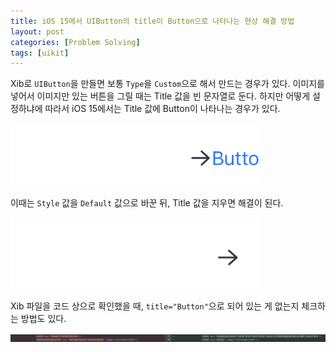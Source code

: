 ```yaml
---
title: iOS 15에서 UIButton의 title이 Button으로 나타나는 현상 해결 방법
layout: post
categories: [Problem Solving]
tags: [uikit]
---
```


Xib로 `UIButton`을 만들면 보통 `Type`을 `Custom`으로 해서 만드는 경우가 있다. 이미지를 넣어서 이미지만 있는 버튼을 그릴 때는 Title 값을 빈 문자열로 둔다. 하지만 어떻게 설정하냐에 따라서 iOS 15에서는 Title 값에 Button이 나타나는 경우가 있다.

<img src="/assets/img/2022/07/26/image1.PNG" alt="A Button with image is showing title label saying Button" width="400"/>


이때는 `Style` 값을 `Default` 값으로 바꾼 뒤, Title 값을 지우면 해결이 된다.

<img src="/assets/img/2022/07/26/image2.png" alt="A Button with image without showing title label" width="400"/>

Xib 파일을 코드 상으로 확인했을 때, ```title="Button"```으로 되어 있는 게 없는지 체크하는 방법도 있다.

<img src="/assets/img/2022/07/26/image3.png" alt="Code difference image from xib file"/>